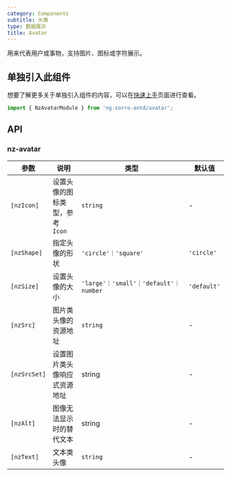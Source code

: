 ```yaml
---
category: Components
subtitle: 头像
type: 数据展示
title: Avatar
---
```


用来代表用户或事物，支持图片、图标或字符展示。

## 单独引入此组件

想要了解更多关于单独引入组件的内容，可以在[快速上手](/docs/getting-started/zh#单独引入某个组件)页面进行查看。

```ts
import { NzAvatarModule } from 'ng-zorro-antd/avatar';
```

## API

### nz-avatar

| 参数 | 说明 | 类型 | 默认值 |
| --- | --- | --- | --- |
| `[nzIcon]` | 设置头像的图标类型，参考 `Icon` | `string` | - |
| `[nzShape]` | 指定头像的形状 | `'circle'｜'square'` | `'circle'` |
| `[nzSize]` | 设置头像的大小 | `'large'｜'small'｜'default'｜number` | `'default'` |
| `[nzSrc]` | 图片类头像的资源地址 | `string` | - |
| `[nzSrcSet]` | 设置图片类头像响应式资源地址 | string | - |
| `[nzAlt]` | 图像无法显示时的替代文本 | string | - |
| `[nzText]` | 文本类头像 | `string` | - |
